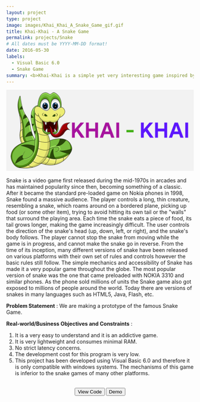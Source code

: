 ```yaml
---
layout: project
type: project
image: images/Khai_Khai_A_Snake_Game_gif.gif
title: Khai-Khai - A Snake Game
permalink: projects/Snake
# All dates must be YYYY-MM-DD format!
date: 2016-05-30
labels:
  - Visual Basic 6.0
  - Snake Game
summary: <b>Khai-Khai is a simple yet very interesting game inspired by the classic Snake game.<br><br><center><button onclick="window.open('https://www.youtube.com/watch?v=f3yzAGWisMg')" type="button">WATCH DEMO</button></br></br></center></b>
---
```


<img class="ui image" src="../images/Khai_Khai_A_Snake_Game_Banner.png">

Snake is a video game first released during the mid-1970s in arcades and has maintained popularity since then, becoming something of a classic. After it became the standard pre-loaded game on Nokia phones in 1998, Snake found a massive audience. The player controls a long, thin creature, resembling a snake, which roams around on a bordered plane, picking up food (or some other item), trying to avoid hitting its own tail or the "walls" that surround the playing area. Each time the snake eats a piece of food, its tail grows longer, making the game increasingly difficult. The user controls the direction of the snake's head (up, down, left, or right), and the snake's body follows. The player cannot stop the snake from moving while the game is in progress, and cannot make the snake go in reverse. From the time of its inception, many different versions of snake have been released on various platforms with their own set of rules and controls however the basic rules still follow. The simple mechanics and accessibility of Snake has made it a very popular game throughout the globe. The most popular version of snake was the one that came preloaded with NOKIA 3310 and similar phones. As the phone sold millions of units the Snake game also got exposed to millions of people around the world. Today there are versions of snakes in many languages such as HTML5, Java, Flash, etc.

<b>Problem Statement</b> : We are making a prototype of the famous Snake Game.

<b>Real-world/Business Objectives and Constraints</b> : 
1. It is a very easy to understand and it is an addictive game.
2. It is very lightweight and consumes minimal RAM.
3. No strict latency concerns.
4. The development cost for this program is very low.
5. This project has been developed using Visual Basic 6.0 and therefore it is only compatible with windows systems. The mechanisms of this game is inferior to the snake games of many other platforms.

<div class="buttons">
		<b><br><center><button onclick="window.open('https://github.com/iamsouravbanerjee/Khai-Khai-A-Snake-Game')" type="button">View Code</button> <button onclick="window.open('https://www.youtube.com/watch?v=f3yzAGWisMg')" type="button">Demo</button><br><br><br><br>
